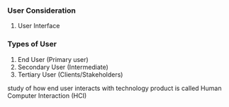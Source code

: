 ### User Consideration
1. User Interface

### Types  of User
1. End User (Primary user)
2. Secondary User (Intermediate)
3. Tertiary User (Clients/Stakeholders)

study of how end user interacts with technology product is called Human Computer Interaction (HCI)
